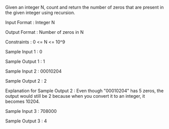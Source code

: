 Given an integer N, count and return the number of zeros that are present in the given integer using recursion.

Input Format :
Integer N

Output Format :
Number of zeros in N

Constraints :
0 <= N <= 10^9

Sample Input 1 :
0

Sample Output 1 :
1

Sample Input 2 :
00010204

Sample Output 2 :
2

Explanation for Sample Output 2 :
Even though "00010204" has 5 zeros, the output would still be 2 because when you convert it to an integer, it becomes 10204.

Sample Input 3 :
708000

Sample Output 3 :
4
